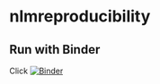 # nlmreproducibility

## Run with Binder
Click [![Binder](https://mybinder.org/badge.svg)](https://mybinder.org/v2/gh/stevetsa/nlmreproducibility/master)

